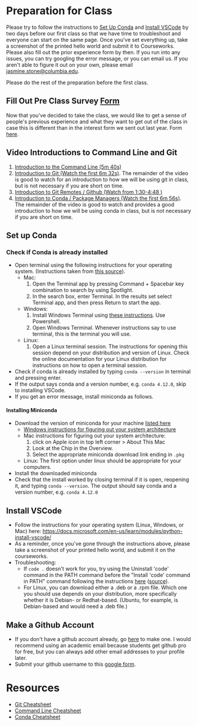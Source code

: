# Preparation for Class
Please try to follow the instructions to [Set Up Conda](https://github.com/Columbia-Neuropythonistas/IntroPythonForNeuroscientists2022/blob/main/Week01_SetUpEnvAndHelloWorld/README.md#set-up-conda) and [Install VSCode](https://github.com/Columbia-Neuropythonistas/IntroPythonForNeuroscientists2022/blob/main/Week01_SetUpEnvAndHelloWorld/README.md#install-vscode) by two days before our first class so that we have time to troubleshoot and everyone can start on the same page. Once you've set everything up, take a screenshot of the printed hello world and submit it to Courseworks. Please also fill out the prior experience form by then. If you run into any issues, you can try googling the error message, or you can email us. If you aren't able to figure it out on your own, please email jasmine.stone@columbia.edu.

Please do the rest of the preparation before the first class.

## Fill Out Pre Class Survey [Form](https://forms.gle/b4uv61rAjPQ8bMRy7)
Now that you've decided to take the class, we would like to get a sense of people's previous experience and what they want to get out of the class in case this is different than in the interest form we sent out last year. Form [here](https://forms.gle/b4uv61rAjPQ8bMRy7).

## Video Introductions to Command Line and Git
1. [Introduction to the Command Line (5m 40s)](https://www.youtube.com/watch?v=cgVbqxtx3hU)
2. [Introduction to Git (Watch the first 6m 32s)](https://www.youtube.com/embed/uR6G2v_WsRA?end=392). The remainder of the video is good to watch for an introduction to how we will be using git in class, but is not necessary if you are short on time.
3. [Introduction to Git Remotes / Github (Watch from 1:30-4:48 )](https://www.youtube.com/embed/Gg4bLk8cGNo?start=90&end=288)
4. [Introduction to Conda / Package Managers (Watch the first 6m 56s)](https://www.youtube.com/embed/23aQdrS58e0?end=416). The remainder of the video is good to watch and provides a good introduction to how we will be using conda in class, but is not necessary if you are short on time.

## Set up Conda
### Check if Conda is already installed
- Open terminal using the following instructions for your operating system. (Instructions taken from [this source](https://docs.microsoft.com/en-us/learn/modules/python-install-vscode/)).
    - Mac:
        1. Open the Terminal app by pressing Command + Spacebar key combination to search by using Spotlight.
        2. In the search box, enter Terminal. In the results set select Terminal app, and then press Return to start the app.
    - Windows:
        1. Install Windows Terminal using [these instructions](https://docs.microsoft.com/en-us/windows/terminal/install). Use Powershell.
        2. Open Windows Terminal. Whenever instructions say to use terminal, this is the terminal you will use.
    - Linux: 
        1. Open a Linux terminal session. The instructions for opening this session depend on your distribution and version of Linux. Check the online documentation for your Linux distribution for instructions on how to open a terminal session.
- Check if conda is already installed by typing `conda --version` in terminal and pressing enter.
- If the output says conda and a version number, e.g. `conda 4.12.0`, skip to installing VSCode.
- If you get an error message, install miniconda as follows.

#### Installing Miniconda
- Download the version of miniconda for your machine [listed here](https://docs.conda.io/en/latest/miniconda.html#latest-miniconda-installer-links)
    - [Windows instructions for figuring out your system architecture](https://pcguide101.com/cpu/what-is-my-processor-architecture/)
    - Mac instructions for figuring out your system architecture:
        1. click on Apple icon in top left corner > About This Mac
        2. Look at the Chip in the Overview.
        3. Select the appropriate miniconda download link ending in `.pkg`
    - Linux: The first option under linux should be appropriate for your computers.
- Install the downloaded miniconda
- Check that the install worked by closing terminal if it is open, reopening it, and typing `conda --version`. The output should say conda and a version number, e.g. `conda 4.12.0`


## Install VSCode
- Follow the instructions for your operating system (Linux, Windows, or Mac) here: https://docs.microsoft.com/en-us/learn/modules/python-install-vscode/
- As a reminder, once you've gone through the instructions above, please take a screenshot of your printed hello world, and submit it on the courseworks.
- Troubleshooting:
    - If `code .` doesn't work for you, try using the Uninstall 'code' command in the PATH command before the "Install 'code' command in PATH" command following the instructions [here](https://code.visualstudio.com/docs/setup/mac#_launching-from-the-command-line) ([source](https://stackoverflow.com/questions/29955500/code-is-not-working-in-on-the-command-line-for-visual-studio-code-on-os-x-ma)).
    - For Linux, you can download either a .deb or a .rpm file. Which one you should use depends on your distribution, more specifically whether it is Debian- or Redhat-based. (Ubuntu, for example, is Debian-based and would need a .deb file.)


## Make a Github Account
- If you don't have a github account already, go [here](https://github.com/signup?ref_cta=Sign+up&ref_loc=header+logged+out&ref_page=%2F&source=header-home) to make one. I would recommend using an academic email because students get github pro for free, but you can always add other email addresses to your profile later. 
- Submit your github username to this [google form](https://forms.gle/idAGheSfm6VCspwq9).


# Resources
- [Git Cheatsheet](https://training.github.com/downloads/github-git-cheat-sheet.pdf)
- [Command Line Cheatsheet](https://www.educative.io/blog/bash-shell-command-cheat-sheet)
- [Conda Cheatsheet](https://docs.conda.io/projects/conda/en/latest/_downloads/cb0ffc4c7b1e6c0e716c066d2b077faf/conda-4.12.pdf)
